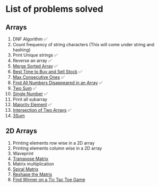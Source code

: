 # List of problems solved

## Arrays

1. DNF Algorithm ✅
2. Count frequency of string characters (This will come under string and hashing)
3. Print Unique strings ✅
4. Reverse an array ✅
5. [Merge Sorted Array](https://leetcode.com/problems/merge-sorted-array/description/) ✅
6. [Best Time to Buy and Sell Stock](https://leetcode.com/problems/best-time-to-buy-and-sell-stock/description/) ✅
7. [Max Consecutive Ones](https://leetcode.com/problems/max-consecutive-ones/description/) ✅
8. [Find All Numbers Disappeared in an Array](https://leetcode.com/problems/find-all-numbers-disappeared-in-an-array/description/) ✅
9. [Two Sum](https://leetcode.com/problems/two-sum/description/) ✅
10. [Single Number](https://leetcode.com/problems/single-number/description/) ✅
11. Print all subarray
12. [Majority Element](https://leetcode.com/problems/majority-element/description/) ✅
13. [Intersection of Two Arrays](https://leetcode.com/problems/intersection-of-two-arrays/description/) ✅
14. [3Sum](https://leetcode.com/problems/3sum/description/)

## 2D Arrays

1. Printing elements row wise in a 2D array
2. Printing elements column wise in a 2D array
3. Waveprint
4. [Transpose Matrix](https://leetcode.com/problems/transpose-matrix/description/)
5. Matrix multiplication
6. [Spiral Matrix](https://leetcode.com/problems/spiral-matrix/description/)
7. [Reshape the Matrix](https://leetcode.com/problems/reshape-the-matrix/description/)
8. [Find Winner on a Tic Tac Toe Game](https://leetcode.com/problems/find-winner-on-a-tic-tac-toe-game/description/)
